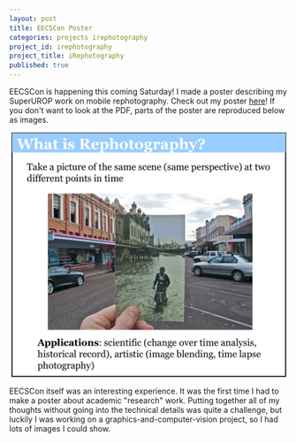 ```yaml
---
layout: post
title: EECSCon Poster
categories: projects irephotography
project_id: irephotography
project_title: iRephotography
published: true
---
```


EECSCon is happening this coming Saturday! I made a poster describing my SuperUROP work on mobile rephotography. Check out my poster <a class="text_link" href="/docs/rephotography.pdf" target="_blank">here</a>! If you don't want to look at the PDF, parts of the poster are reproduced below as images.

<!-- more -->

<img class="post-img" src="/imgs/rephotography-whatis.png" alt="What is Rephotography.">

EECSCon itself was an interesting experience. It was the first time I had to make a poster about academic "research" work. Putting together all of my thoughts without going into the technical details was quite a challenge, but luckily I was working on a graphics-and-computer-vision project, so I had lots of images I could show. 